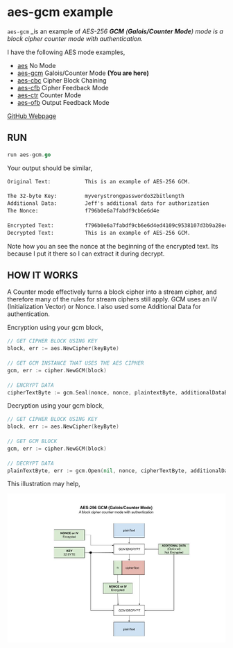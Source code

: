 # aes-gcm example

`aes-gcm` _is an example of
_AES-256 **GCM** (**Galois/Counter Mode**) mode
is a block cipher counter mode with authentication._

I have the following AES mode examples,

* [aes](https://github.com/JeffDeCola/my-go-examples/tree/master/encryption-decryption/aes)
  No Mode
* [aes-gcm](https://github.com/JeffDeCola/my-go-examples/tree/master/encryption-decryption/aes-gcm)
  Galois/Counter Mode **(You are here)**
* [aes-cbc](https://github.com/JeffDeCola/my-go-examples/tree/master/encryption-decryption/aes-cbc)
  Cipher Block Chaining
* [aes-cfb](https://github.com/JeffDeCola/my-go-examples/tree/master/encryption-decryption/aes-cfb)
  Cipher Feedback Mode
* [aes-ctr](https://github.com/JeffDeCola/my-go-examples/tree/master/encryption-decryption/aes-ctr)
  Counter Mode
* [aes-ofb](https://github.com/JeffDeCola/my-go-examples/tree/master/encryption-decryption/aes-ofb)
  Output Feedback Mode

[GitHub Webpage](https://jeffdecola.github.io/my-go-examples/)

## RUN

```go
run aes-gcm.go
```

Your output should be similar,

```txt
Original Text:           This is an example of AES-256 GCM.

The 32-byte Key:         myverystrongpasswordo32bitlength
Additional Data:         Jeff's additional data for authorization
The Nonce:               f796b0e6a7fabdf9cb6e6d4e

Encrypted Text:          f796b0e6a7fabdf9cb6e6d4ed4109c9538107d3b9a28ecefde2b69608798209ca9ae3932e7ddc1c1884d2bb7d3aed3d85ed56a9f60389503b9b7c08e8121
Decrypted Text:          This is an example of AES-256 GCM.
```

Note how you an see the nonce at the beginning of the encrypted text.
Its because I put it there so I can extract it during decrypt.

## HOW IT WORKS

A Counter mode effectively turns a block cipher into a stream cipher,
and therefore many of the rules for stream ciphers still apply.
GCM uses an IV (Initialization Vector) or Nonce.
I also used some Additional Data for authentication.

Encryption using your gcm block,

```go
// GET CIPHER BLOCK USING KEY
block, err := aes.NewCipher(keyByte)

// GET GCM INSTANCE THAT USES THE AES CIPHER
gcm, err := cipher.NewGCM(block)

// ENCRYPT DATA
cipherTextByte := gcm.Seal(nonce, nonce, plaintextByte, additionalDataByte)
```

Decryption using your gcm block,

```go
// GET CIPHER BLOCK USING KEY
block, err := aes.NewCipher(keyByte)

// GET GCM BLOCK
gcm, err := cipher.NewGCM(block)

// DECRYPT DATA
plainTextByte, err := gcm.Open(nil, nonce, cipherTextByte, additionalDataByte)
```

This illustration may help,

![IMAGE - aes-gcm - IMAGE](../../docs/pics/aes-gcm.jpg)
